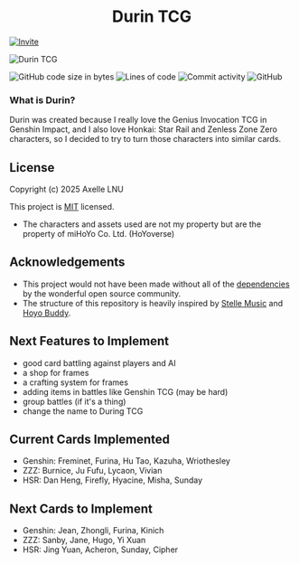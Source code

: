 <h1 align="center"> Durin TCG </h1>

[![Invite](https://img.shields.io/badge/Add%20the%20bot-%235865F2.svg?style=for-the-badge&logo=discord&logoColor=white)](https://discord.com/oauth2/authorize?client_id=1296536262446026794&permissions=2151017472&integration_type=0&scope=applications.commands+bot)

![Durin TCG](https://github.com/user-attachments/assets/f564fae9-8706-453f-88e1-b1d1e501c1ca)

![GitHub code size in bytes](https://img.shields.io/github/languages/code-size/axelotlramen/durin-tcg)
![Lines of code](https://tokei.rs/b1/github/axelotlramen/durin-tcg?style=flat&category=code&type=Python)
![Commit activity](https://img.shields.io/github/commit-activity/w/axelotlramen/durin-tcg/main)
![GitHub](https://img.shields.io/github/license/axelotlramen/durin-tcg)

### What is Durin?

Durin was created because I really love the Genius Invocation TCG in Genshin Impact, and I also love Honkai: Star Rail and Zenless Zone Zero characters, so I decided to try to turn those characters into similar cards.

## License

Copyright (c) 2025 Axelle LNU

This project is [MIT](LICENSE) licensed.

- The characters and assets used are not my property but are the property of miHoYo Co. Ltd. (HoYoverse)

## Acknowledgements

- This project would not have been made without all of the [dependencies](pyproject.toml) by the wonderful open source community.
- The structure of this repository is heavily inspired by [Stelle Music](https://github.com/Ganyu-Studios/stelle-music) and [Hoyo Buddy](https://github.com/seriaati/hoyo-buddy).

## Next Features to Implement

- good card battling against players and AI
- a shop for frames
- a crafting system for frames
- adding items in battles like Genshin TCG (may be hard)
- group battles (if it's a thing)
- change the name to During TCG

## Current Cards Implemented

- Genshin: Freminet, Furina, Hu Tao, Kazuha, Wriothesley
- ZZZ: Burnice, Ju Fufu, Lycaon, Vivian
- HSR: Dan Heng, Firefly, Hyacine, Misha, Sunday

## Next Cards to Implement

- Genshin: Jean, Zhongli, Furina, Kinich
- ZZZ: Sanby, Jane, Hugo, Yi Xuan
- HSR: Jing Yuan, Acheron, Sunday, Cipher
